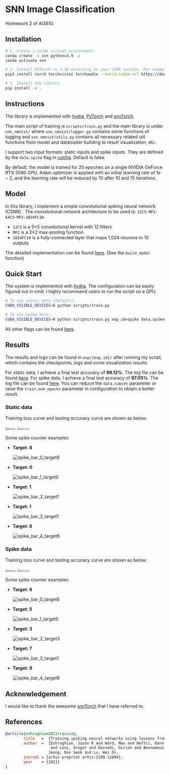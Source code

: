 # SNN Image Classification

Homework 2 of AI3610.

## Installation

```bash
# 1. Create a conda virtual enviornment.
conda create -n snn python=3.9 -y
conda activate snn

# 2. Install PyTorch >= 1.10 according to your CUDA version. For example:
pip3 install torch torchvision torchaudio --extra-index-url https://download.pytorch.org/whl/cu113

# 3. Install the library
pip install -e .
```

## Instructions

The library is implemented with [hydra](https://hydra.cc/docs/intro/), [PyTorch](https://pytorch.org/) and [snnTorch](https://snntorch.readthedocs.io/en/stable/index.html).

The main script of training is `scripts/train.py` and the main library is under `snn_nmnist/` where `snn_nmnist/logger.py` contains some functions of logging and `snn_nmnist/utils.py` contains all necessary related util functions from model and dataloader building to result visualization, etc.

I support two input formats: static inputs and spike inputs. They are defined by the `data.spike` flag in [config](configs/default.yaml). Default is false.

By default, the model is trained for $20$ epoches on a single NVIDIA GeForce RTX 3090 GPU. Adam optimizer is applied with an initial learning rate of $1e-2$, and the learning rate will be reduced by $10$ after $10$ and $15$ iterations.

## Model

In this library, I implement a simple convolutional spiking neural network (CSNN) . The convolutional network architecture to be used is: `12C5-MP2-64C5-MP2-1024FC10`.

- `12C5` is a 5×5 convolutional kernel with 12 filters
- `MP2` is a 2×2 max-pooling function
- `1024FC10` is a fully-connected layer that maps 1,024 neurons to 10 outputs

The detailed implementation can be found [here](snn_nmnist/utils.py). (See the `build_model` function)

## Quick Start

The system is implemented with [hydra](https://hydra.cc/docs/intro/). The configuration can be easily figured out in cmd. I highly recommend users to run the script on a GPU.

```bash
# To use static data (default):
CUDA_VISIBLE_DEVICES=0 python scripts/train.py

# To use spike data:
CUDA_VISIBLE_DEVICES=0 python scripts/train.py exp_id=spike data.spike=true
```

All other flags can be found [here](configs/default.yaml).

## Results

The results and logs can be found in `exp/{exp_id}/` after running my script, which contains the checkpoints, logs and some visualization results.

For static data, I achieve a final test accuracy of  **99.12%**. The log file can be found [here](docs/static/training.log). For spike data, I achieve  a final test accuracy of **97.05%**. The log file can be found [here](docs/spike/training.log). You can reduce the `data.subset` parameter or raise the `train.num_epochs` parameter in configuration to obtain a better result.

### Static data

Training loss curve and testing accuracy curve are shown as below:

 <img src="docs/static/test_acc.png" alt="test_acc" style="zoom:48%;" />

<img src="docs/static/train_loss.png" alt="train_loss" style="zoom:48%;" />

Some spike counter examples:

- **Target: 8**

  ![spike_bar_0_target8](docs/static/spike_bar_0_target8.gif)

- **Target: 0**

  ![spike_bar_1_target0](docs/static/spike_bar_1_target0.gif)

- **Target: 1**

  ![spike_bar_2_target1](docs/static/spike_bar_2_target1.gif)

- **Target: 1**

  ![spike_bar_3_target1](docs/static/spike_bar_3_target1.gif)

- **Target: 6**

  ![spike_bar_4_target6](docs/static/spike_bar_4_target6.gif)

### Spike data

Training loss curve and testing accuracy curve are shown as below:

<img src="docs/spike/test_acc.png" alt="test_acc" style="zoom:48%;" />

<img src="docs/spike/train_loss.png" alt="train_loss" style="zoom:48%;" />

Some spike counter examples:

- **Target: 6**

  ![spike_bar_0_target6](docs/spike/spike_bar_0_target6.gif)

- **Target: 5**

  ![spike_bar_1_target5](docs/spike/spike_bar_1_target5.gif)

- **Target: 3**

  ![spike_bar_2_target3](docs/spike/spike_bar_2_target3.gif)

- **Target: 7**

  ![spike_bar_3_target1](docs/spike/spike_bar_3_target7.gif)

- **Target: 9**

  ![spike_bar_4_target6](docs/spike/spike_bar_4_target9.gif)

## Acknowledgement

I would like to thank the awesome [snnTorch](https://github.com/jeshraghian/snntorch) that I have referred to.

## References

```bibtex
@article{eshraghian2021training,
        title   =  {Training spiking neural networks using lessons from deep learning},
        author  =  {Eshraghian, Jason K and Ward, Max and Neftci, Emre and Wang, Xinxin
                    and Lenz, Gregor and Dwivedi, Girish and Bennamoun, Mohammed and
                   Jeong, Doo Seok and Lu, Wei D},
        journal = {arXiv preprint arXiv:2109.12894},
        year    = {2021}
}
```

